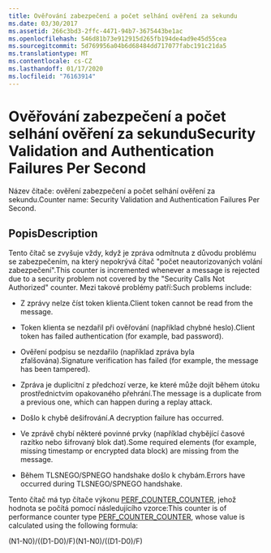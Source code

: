 ```yaml
---
title: Ověřování zabezpečení a počet selhání ověření za sekundu
ms.date: 03/30/2017
ms.assetid: 266c3bd3-2ffc-4471-94b7-3675443be1ac
ms.openlocfilehash: 546d81b73e912915d265fb194de4ad9e45d55cea
ms.sourcegitcommit: 5d769956a04b6d68484dd717077fabc191c21da5
ms.translationtype: MT
ms.contentlocale: cs-CZ
ms.lasthandoff: 01/17/2020
ms.locfileid: "76163914"
---
```

# <a name="security-validation-and-authentication-failures-per-second"></a><span data-ttu-id="8963e-102">Ověřování zabezpečení a počet selhání ověření za sekundu</span><span class="sxs-lookup"><span data-stu-id="8963e-102">Security Validation and Authentication Failures Per Second</span></span>
<span data-ttu-id="8963e-103">Název čítače: ověření zabezpečení a počet selhání ověření za sekundu.</span><span class="sxs-lookup"><span data-stu-id="8963e-103">Counter name: Security Validation and Authentication Failures Per Second.</span></span>  
  
## <a name="description"></a><span data-ttu-id="8963e-104">Popis</span><span class="sxs-lookup"><span data-stu-id="8963e-104">Description</span></span>  
 <span data-ttu-id="8963e-105">Tento čítač se zvyšuje vždy, když je zpráva odmítnuta z důvodu problému se zabezpečením, na který nepokrývá čítač "počet neautorizovaných volání zabezpečení".</span><span class="sxs-lookup"><span data-stu-id="8963e-105">This counter is incremented whenever a message is rejected due to a security problem not covered by the "Security Calls Not Authorized" counter.</span></span> <span data-ttu-id="8963e-106">Mezi takové problémy patří:</span><span class="sxs-lookup"><span data-stu-id="8963e-106">Such problems include:</span></span>  
  
- <span data-ttu-id="8963e-107">Z zprávy nelze číst token klienta.</span><span class="sxs-lookup"><span data-stu-id="8963e-107">Client token cannot be read from the message.</span></span>  
  
- <span data-ttu-id="8963e-108">Token klienta se nezdařil při ověřování (například chybné heslo).</span><span class="sxs-lookup"><span data-stu-id="8963e-108">Client token has failed authentication (for example, bad password).</span></span>  
  
- <span data-ttu-id="8963e-109">Ověření podpisu se nezdařilo (například zpráva byla zfalšována).</span><span class="sxs-lookup"><span data-stu-id="8963e-109">Signature verification has failed (for example, the message has been tampered).</span></span>  
  
- <span data-ttu-id="8963e-110">Zpráva je duplicitní z předchozí verze, ke které může dojít během útoku prostřednictvím opakovaného přehrání.</span><span class="sxs-lookup"><span data-stu-id="8963e-110">The message is a duplicate from a previous one, which can happen during a replay attack.</span></span>  
  
- <span data-ttu-id="8963e-111">Došlo k chybě dešifrování.</span><span class="sxs-lookup"><span data-stu-id="8963e-111">A decryption failure has occurred.</span></span>  
  
- <span data-ttu-id="8963e-112">Ve zprávě chybí některé povinné prvky (například chybějící časové razítko nebo šifrovaný blok dat).</span><span class="sxs-lookup"><span data-stu-id="8963e-112">Some required elements (for example, missing timestamp or encrypted data block) are missing from the message.</span></span>  
  
- <span data-ttu-id="8963e-113">Během TLSNEGO/SPNEGO handshake došlo k chybám.</span><span class="sxs-lookup"><span data-stu-id="8963e-113">Errors have occurred during TLSNEGO/SPNEGO handshake.</span></span>  
  
 <span data-ttu-id="8963e-114">Tento čítač má typ čítače výkonu [PERF_COUNTER_COUNTER](https://docs.microsoft.com/previous-versions/windows/it-pro/windows-server-2003/cc740048(v=ws.10)), jehož hodnota se počítá pomocí následujícího vzorce:</span><span class="sxs-lookup"><span data-stu-id="8963e-114">This counter is of performance counter type [PERF_COUNTER_COUNTER](https://docs.microsoft.com/previous-versions/windows/it-pro/windows-server-2003/cc740048(v=ws.10)), whose value is calculated using the following formula:</span></span>  
  
 <span data-ttu-id="8963e-115">(N1-N0)/((D1-D0)/F)</span><span class="sxs-lookup"><span data-stu-id="8963e-115">(N1-N0)/((D1-D0)/F)</span></span>
